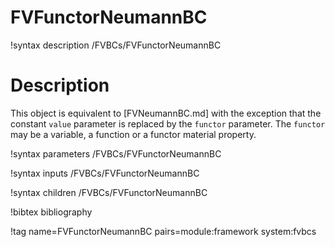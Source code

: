 # FVFunctorNeumannBC

!syntax description /FVBCs/FVFunctorNeumannBC

# Description

This object is equivalent to [FVNeumannBC.md] with the exception that the
constant `value` parameter is replaced by the `functor` parameter.
The `functor` may be a variable, a function or a functor material property.

!syntax parameters /FVBCs/FVFunctorNeumannBC

!syntax inputs /FVBCs/FVFunctorNeumannBC

!syntax children /FVBCs/FVFunctorNeumannBC

!bibtex bibliography

!tag name=FVFunctorNeumannBC pairs=module:framework system:fvbcs
